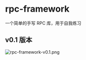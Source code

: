 # rpc-framework
一个简单的手写 RPC 库，用于自我练习

## v0.1 版本

![rpc-framework-v0.1.png](https://s2.loli.net/2024/12/24/D9hClidyzNZ2b6g.png)